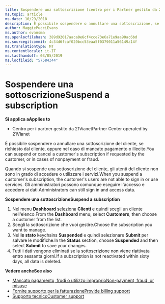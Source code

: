 ```yaml
---
title: Sospendere una sottoscrizione (centro per i Partner gestito da 21Vianet)
ms.topic: article
ms.date: 10/29/2018
description: È possibile sospendere o annullare una sottoscrizione, se richiesto dal cliente, oppure nel caso di mancato pagamento o illecito.
author: MaggiePucciEvans
ms.author: evansma
ms.openlocfilehash: 389d92017aaca0e6cf4cce73e6a71e9aa90ac6bd
ms.sourcegitcommit: 4c34d6fcaf020bcc53eaa5f0379011a56149a14f
ms.translationtype: MT
ms.contentlocale: it-IT
ms.lasthandoff: 03/05/2019
ms.locfileid: "57584344"
---
```

# <a name="suspend-a-subscription"></a><span data-ttu-id="0228f-103">Sospendere una sottoscrizione</span><span class="sxs-lookup"><span data-stu-id="0228f-103">Suspend a subscription</span></span>

<span data-ttu-id="0228f-104">**Si applica a**</span><span class="sxs-lookup"><span data-stu-id="0228f-104">**Applies to**</span></span>

-   <span data-ttu-id="0228f-105">Centro per i partner gestito da 21Vianet</span><span class="sxs-lookup"><span data-stu-id="0228f-105">Partner Center operated by 21Vianet</span></span>

<span data-ttu-id="0228f-106">È possibile sospendere o annullare una sottoscrizione del cliente, se richiesto dal cliente, oppure nel caso di mancato pagamento o illecito.</span><span class="sxs-lookup"><span data-stu-id="0228f-106">You can suspend or cancel a customer's subscription if requested by the customer, or in cases of nonpayment or fraud.</span></span>

<span data-ttu-id="0228f-107">Quando si sospende una sottoscrizione del cliente, gli utenti del cliente non sono in grado di accedere o utilizzare i servizi.</span><span class="sxs-lookup"><span data-stu-id="0228f-107">When you suspend a customer's subscription, the customer's users are not able to sign in or use services.</span></span> <span data-ttu-id="0228f-108">Gli amministratori possono comunque eseguire l'accesso e accedere ai dati.</span><span class="sxs-lookup"><span data-stu-id="0228f-108">Administrators can still sign in and access data.</span></span>

<span data-ttu-id="0228f-109">**Sospendere una sottoscrizione**</span><span class="sxs-lookup"><span data-stu-id="0228f-109">**Suspend a subscription**</span></span>

1.  <span data-ttu-id="0228f-110">Nel menu **Dashboard** seleziona **Clienti** e quindi scegli un cliente nell'elenco.</span><span class="sxs-lookup"><span data-stu-id="0228f-110">From the **Dashboard** menu, select **Customers**, then choose a customer from the list.</span></span>
2.  <span data-ttu-id="0228f-111">Scegli la sottoscrizione che vuoi gestire.</span><span class="sxs-lookup"><span data-stu-id="0228f-111">Choose the subscription you want to manage.</span></span>
3.  <span data-ttu-id="0228f-112">Nel **lo stato** keychains **Suspended** e quindi selezionare **Submit** per salvare le modifiche.</span><span class="sxs-lookup"><span data-stu-id="0228f-112">In the **Status** section, choose **Suspended** and then select **Submit** to save your changes.</span></span>
4.  <span data-ttu-id="0228f-113">Tutti i dati vengono eliminati se la sottoscrizione non viene riattivata entro sessanta giorni.</span><span class="sxs-lookup"><span data-stu-id="0228f-113">If a subscription is not reactivated within sixty days, all data is deleted.</span></span>

<span data-ttu-id="0228f-114">**Vedere anche**</span><span class="sxs-lookup"><span data-stu-id="0228f-114">**See also**</span></span>

-   [<span data-ttu-id="0228f-115">Mancato pagamento, frodi o utilizzo improprio</span><span class="sxs-lookup"><span data-stu-id="0228f-115">Non-payment, fraud, or misuse</span></span>](non-payment-fraud-or-misuse.md)
-   [<span data-ttu-id="0228f-116">Fornire supporto per la fatturazione</span><span class="sxs-lookup"><span data-stu-id="0228f-116">Provide billing support</span></span>](provide-billing-support.md)
-   [<span data-ttu-id="0228f-117">Supporto tecnico</span><span class="sxs-lookup"><span data-stu-id="0228f-117">Customer support</span></span>](customer-support.md)